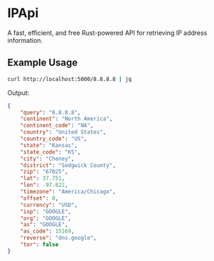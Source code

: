 # IPApi
A fast, efficient, and free Rust-powered API for retrieving IP address information.

## Example Usage
```bash
curl http://localhost:5000/8.8.8.8 | jq
```

Output:
```json
{
    "query": "8.8.8.8",
    "continent": "North America",
    "continent_code": "NA",
    "country": "United States",
    "country_code": "US",
    "state": "Kansas",
    "state_code": "KS",
    "city": "Cheney",
    "district": "Sedgwick County",
    "zip": "67025",
    "lat": 37.751,
    "lon": -97.822,
    "timezone": "America/Chicago",
    "offset": 0,
    "currency": "USD",
    "isp": "GOOGLE",
    "org": "GOOGLE",
    "as": "GOOGLE",
    "as_code": 15169,
    "reverse": "dns.google",
    "tor": false
}
```
